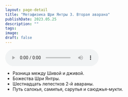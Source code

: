 ```yaml
---
layout: page-detail
title: "Метафизика Шри Янтры 3. Вторая аварана"
publishDate: 2023.05.25
description: ""
tags:
image:
draft: false
---
```


<audio title="2023.05.25 - Метафизика Шри Янтры 3. Вторая аварана.mp3" src="/upload/iblock/c08/c0809a4fdfb20b9c81beee8485dd9387.mp3" controls=""></audio>

* Разница между Шивой и дживой.
* Божества Шри Янтры.
* Шестнадцать лепестков 2-й авараны.
* Путь салокья, самипья, сарупья и саюджья-мукти.

  
